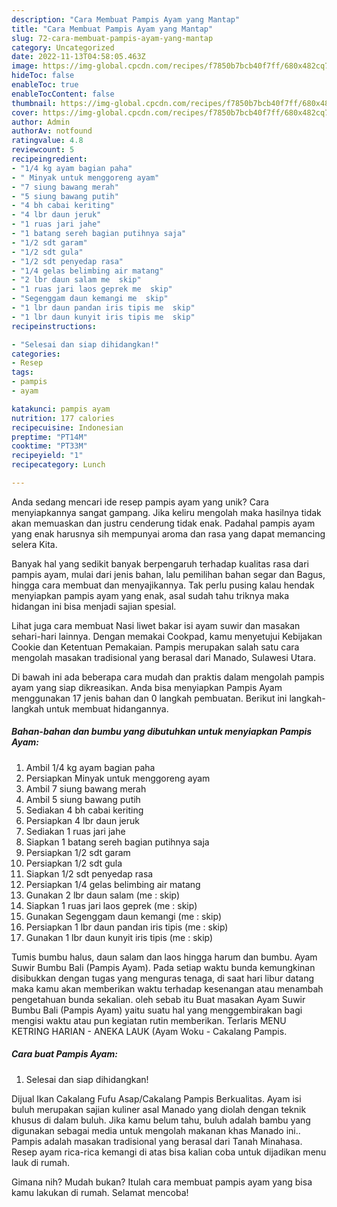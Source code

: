 ```yaml
---
description: "Cara Membuat Pampis Ayam yang Mantap"
title: "Cara Membuat Pampis Ayam yang Mantap"
slug: 72-cara-membuat-pampis-ayam-yang-mantap
category: Uncategorized
date: 2022-11-13T04:58:05.463Z
image: https://img-global.cpcdn.com/recipes/f7850b7bcb40f7ff/680x482cq70/pampis-ayam-foto-resep-utama.jpg
hideToc: false
enableToc: true
enableTocContent: false
thumbnail: https://img-global.cpcdn.com/recipes/f7850b7bcb40f7ff/680x482cq70/pampis-ayam-foto-resep-utama.jpg
cover: https://img-global.cpcdn.com/recipes/f7850b7bcb40f7ff/680x482cq70/pampis-ayam-foto-resep-utama.jpg
author: Admin
authorAv: notfound
ratingvalue: 4.8
reviewcount: 5
recipeingredient:
- "1/4 kg ayam bagian paha"
- " Minyak untuk menggoreng ayam"
- "7 siung bawang merah"
- "5 siung bawang putih"
- "4 bh cabai keriting"
- "4 lbr daun jeruk"
- "1 ruas jari jahe"
- "1 batang sereh bagian putihnya saja"
- "1/2 sdt garam"
- "1/2 sdt gula"
- "1/2 sdt penyedap rasa"
- "1/4 gelas belimbing air matang"
- "2 lbr daun salam me  skip"
- "1 ruas jari laos geprek me  skip"
- "Segenggam daun kemangi me  skip"
- "1 lbr daun pandan iris tipis me  skip"
- "1 lbr daun kunyit iris tipis me  skip"
recipeinstructions:

- "Selesai dan siap dihidangkan!"
categories:
- Resep
tags:
- pampis
- ayam

katakunci: pampis ayam 
nutrition: 177 calories
recipecuisine: Indonesian
preptime: "PT14M"
cooktime: "PT33M"
recipeyield: "1"
recipecategory: Lunch

---
```





Anda sedang mencari ide resep pampis ayam yang unik? Cara menyiapkannya sangat gampang. Jika keliru mengolah maka hasilnya tidak akan memuaskan dan justru cenderung tidak enak. Padahal pampis ayam yang enak harusnya sih mempunyai aroma dan rasa yang dapat memancing selera Kita.





Banyak hal yang sedikit banyak berpengaruh terhadap kualitas rasa dari pampis ayam, mulai dari jenis bahan, lalu pemilihan bahan segar dan Bagus, hingga cara membuat dan menyajikannya. Tak perlu pusing kalau hendak menyiapkan pampis ayam yang enak,      asal sudah tahu triknya maka hidangan ini bisa menjadi sajian spesial.














Lihat juga cara membuat Nasi liwet bakar isi ayam suwir dan masakan sehari-hari lainnya. Dengan memakai Cookpad, kamu menyetujui Kebijakan Cookie dan Ketentuan Pemakaian. Pampis merupakan salah satu cara mengolah masakan tradisional yang berasal dari Manado, Sulawesi Utara.






Di bawah ini ada beberapa cara mudah dan praktis dalam mengolah pampis ayam yang siap dikreasikan. Anda bisa menyiapkan Pampis Ayam menggunakan 17 jenis bahan dan 0 langkah pembuatan. Berikut ini langkah-langkah untuk membuat hidangannya.

<!--inarticleads1-->

##### Bahan-bahan dan bumbu yang dibutuhkan untuk menyiapkan Pampis Ayam:

1. Ambil 1/4 kg ayam bagian paha
1. Persiapkan  Minyak untuk menggoreng ayam
1. Ambil 7 siung bawang merah
1. Ambil 5 siung bawang putih
1. Sediakan 4 bh cabai keriting
1. Persiapkan 4 lbr daun jeruk
1. Sediakan 1 ruas jari jahe
1. Siapkan 1 batang sereh bagian putihnya saja
1. Persiapkan 1/2 sdt garam
1. Persiapkan 1/2 sdt gula
1. Siapkan 1/2 sdt penyedap rasa
1. Persiapkan 1/4 gelas belimbing air matang
1. Gunakan 2 lbr daun salam (me : skip)
1. Siapkan 1 ruas jari laos geprek (me : skip)
1. Gunakan Segenggam daun kemangi (me : skip)
1. Persiapkan 1 lbr daun pandan iris tipis (me : skip)
1. Gunakan 1 lbr daun kunyit iris tipis (me : skip)


Tumis bumbu halus, daun salam dan laos hingga harum dan bumbu. Ayam Suwir Bumbu Bali (Pampis Ayam). Pada setiap waktu bunda kemungkinan disibukkan dengan tugas yang menguras tenaga, di saat hari libur datang maka kamu akan memberikan waktu terhadap kesenangan atau menambah pengetahuan bunda sekalian. oleh sebab itu Buat masakan Ayam Suwir Bumbu Bali (Pampis Ayam) yaitu suatu hal yang menggembirakan bagi mengisi waktu atau pun kegiatan rutin memberikan. Terlaris MENU KETRING HARIAN - ANEKA LAUK (Ayam Woku - Cakalang Pampis. 

<!--inarticleads2-->

##### Cara buat Pampis Ayam:


1. Selesai dan siap dihidangkan!

Dijual Ikan Cakalang Fufu Asap/Cakalang Pampis Berkualitas. Ayam isi buluh merupakan sajian kuliner asal Manado yang diolah dengan teknik khusus di dalam buluh. Jika kamu belum tahu, buluh adalah bambu yang digunakan sebagai media untuk mengolah makanan khas Manado ini.. Pampis adalah masakan tradisional yang berasal dari Tanah Minahasa. Resep ayam rica-rica kemangi di atas bisa kalian coba untuk dijadikan menu lauk di rumah. 

Gimana nih? Mudah bukan? Itulah cara membuat pampis ayam yang bisa kamu lakukan di rumah. Selamat mencoba!
